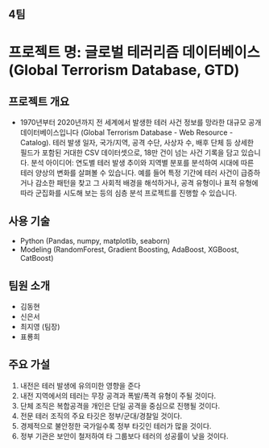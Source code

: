 ## 4팀

# 프로젝트 명: 글로벌 테러리즘 데이터베이스 (Global Terrorism Database, GTD) 

## 프로젝트 개요
- 1970년부터 2020년까지 전 세계에서 발생한 테러 사건 정보를 망라한 대규모 공개 데이터베이스입니다 (Global Terrorism Database - Web Resource - Catalog). 테러 발생 일자, 국가/지역, 공격 수단, 사상자 수, 배후 단체 등 상세한 필드가 포함된 거대한 CSV 데이터셋으로, 18만 건이 넘는 사건 기록을 담고 있습니다. 분석 아이디어: 연도별 테러 발생 추이와 지역별 분포를 분석하여 시대에 따른 테러 양상의 변화를 살펴볼 수 있습니다. 예를 들어 특정 기간에 테러 사건이 급증하거나 감소한 패턴을 찾고 그 사회적 배경을 해석하거나, 공격 유형이나 표적 유형에 따라 군집화를 시도해 보는 등의 심층 분석 프로젝트를 진행할 수 있습니다.

## 사용 기술
- Python (Pandas, numpy, matplotlib, seaborn)
- Modeling (RandomForest, Gradient Boosting, AdaBoost, XGBoost, CatBoost)

## 팀원 소개
- 김동현
- 신은서
- 최지영 (팀장)
- 표룡희

## 주요 가설
1. 내전은 테러 발생에 유의미한 영향을 준다
2. 내전 지역에서의 테러는 무장 공격과 폭발/폭격 유형이 주될 것이다. 
3. 단체 조직은 복합공격을 개인은 단일 공격을 중심으로 진행될 것이다. 
4. 전문 테러 조직의 주요 타깃은 정부/군대/경찰일 것이다. 
5. 경제적으로 불안정한 국가일수록 정부 타깃인 테러가 많을 것이다. 
6. 정부 기관은 보안이 철저하여 타 그룹보다 테러의 성공률이 낮을 것이다.
